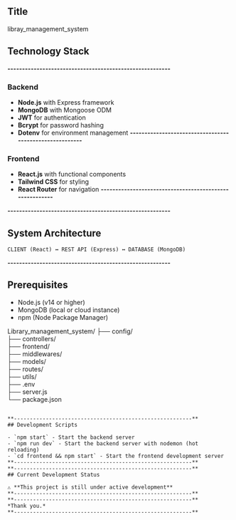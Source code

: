 ## Title
libray_management_system
## Technology Stack

**--------------------------------------------------------** 
### Backend
- **Node.js** with Express framework
- **MongoDB** with Mongoose ODM
- **JWT** for authentication
- **Bcrypt** for password hashing
- **Dotenv** for environment management
**--------------------------------------------------------** 
### Frontend
- **React.js** with functional components
- **Tailwind CSS** for styling
- **React Router** for navigation
**--------------------------------------------------------** 

**--------------------------------------------------------** 
## System Architecture

```
CLIENT (React) ↔ REST API (Express) ↔ DATABASE (MongoDB)
```

**--------------------------------------------------------** 
## Prerequisites

- Node.js (v14 or higher)
- MongoDB (local or cloud instance)
- npm (Node Package Manager)

Library_management_system/
├── config/              
├── controllers/        
├── frontend/            
├── middlewares/         
├── models/           
├── routes/          
├── utils/            
├── .env               
├── server.js            
└── package.json      
```

**--------------------------------------------------------** 
## Development Scripts

- `npm start` - Start the backend server
- `npm run dev` - Start the backend server with nodemon (hot reloading)
- `cd frontend && npm start` - Start the frontend development server
**--------------------------------------------------------** 
**--------------------------------------------------------** 
## Current Development Status

⚠️ **This project is still under active development**
**--------------------------------------------------------** 
**--------------------------------------------------------** 
*Thank you.*
**--------------------------------------------------------** 
